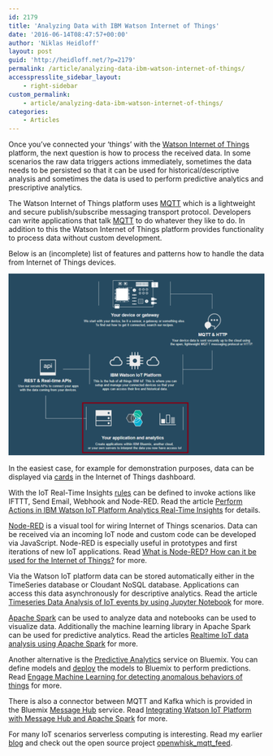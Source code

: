```yaml
---
id: 2179
title: 'Analyzing Data with IBM Watson Internet of Things'
date: '2016-06-14T08:47:57+00:00'
author: 'Niklas Heidloff'
layout: post
guid: 'http://heidloff.net/?p=2179'
permalink: /article/analyzing-data-ibm-watson-internet-of-things/
accesspresslite_sidebar_layout:
    - right-sidebar
custom_permalink:
    - article/analyzing-data-ibm-watson-internet-of-things/
categories:
    - Articles
---
```


Once you’ve connected your ‘things’ with the [Watson Internet of Things](http://www.ibm.com/cloud-computing/bluemix/internet-of-things/) platform, the next question is how to process the received data. In some scenarios the raw data triggers actions immediately, sometimes the data needs to be persisted so that it can be used for historical/descriptive analysis and sometimes the data is used to perform predictive analytics and prescriptive analytics.

The Watson Internet of Things platform uses [MQTT](http://mqtt.org/) which is a lightweight and secure publish/subscribe messaging transport protocol. Developers can write applications that talk [MQTT](https://github.com/mqtt/mqtt.github.io/wiki/libraries) to do whatever they like to do. In addition to this the Watson Internet of Things platform provides functionality to process data without custom development.

Below is an (incomplete) list of features and patterns how to handle the data from Internet of Things devices.

![image](/assets/img/2016/06/iotfitstogether.png)

In the easiest case, for example for demonstration purposes, data can be displayed via [cards](https://new-console.ng.bluemix.net/docs/services/IoT/data_visualization.html) in the Internet of Things dashboard.

With the IoT Real-Time Insights [rules](https://new-console.ng.bluemix.net/docs/services/iotrtinsights/rules.html#rules) can be defined to invoke actions like IFTTT, Send Email, Webhook and Node-RED. Read the article [Perform Actions in IBM Watson IoT Platform Analytics Real-Time Insights](https://developer.ibm.com/recipes/tutorials/perform-actions-in-ibm-watson-iot-platform-analytics-real-time-insights/) for details.

[Node-RED](http://nodered.org/) is a visual tool for wiring Internet of Things scenarios. Data can be received via an incoming IoT node and custom code can be developed via JavaScript. Node-RED is especially useful in prototypes and first iterations of new IoT applications. Read [What is Node-RED? How can it be used for the Internet of Things?](http://heidloff.net/article/21.01.2015081841NHEAL8.htm) for more.

Via the Watson IoT platform data can be stored automatically either in the TimeSeries database or Cloudant NoSQL database. Applications can access this data asynchronously for descriptive analytics. Read the article [Timeseries Data Analysis of IoT events by using Jupyter Notebook](https://developer.ibm.com/recipes/tutorials/timeseries-data-analysis-of-iot-events-by-using-jupyter-notebook/) for more.

[Apache Spark](https://new-console.ng.bluemix.net/docs/services/AnalyticsforApacheSpark/index.html#index) can be used to analyze data and notebooks can be used to visualize data. Additionally the machine learning library in Apache Spark can be used for predictive analytics. Read the articles [Realtime IoT data analysis using Apache Spark](https://developer.ibm.com/recipes/tutorials/spark-streaming-ibm-watson-iot-platform-integration/) for more.

Another alternative is the [Predictive Analytics](https://new-console.ng.bluemix.net/catalog/services/predictive-analytics/) service on Bluemix. You can define models and [deploy](http://heidloff.net/article/getting-started-predictive-analytics-bluemix) the models to Bluemix to perform predictions. Read [Engage Machine Learning for detecting anomalous behaviors of things](https://developer.ibm.com/recipes/tutorials/engage-machine-learning-for-detecting-anomalous-behaviors-of-things/) for more.

There is also a connector between MQTT and Kafka which is provided in the Bluemix [Message Hub](https://new-console.ng.bluemix.net/docs/services/MessageHub/index.html#messagehub) service. Read [Integrating Watson IoT Platform with Message Hub and Apache Spark](https://developer.ibm.com/recipes/tutorials/integrating-watson-iot-platform-with-message-hubkafka/) for more.

For many IoT scenarios serverless computing is interesting. Read my earlier [blog](http://heidloff.net/article/openwhisk-actions-iot-device-events) and check out the open source project [openwhisk\_mqtt\_feed](https://github.com/jthomas/openwhisk_mqtt_feed).
